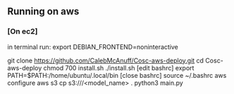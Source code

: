 ## Running on aws

### [On ec2]

in terminal run: export DEBIAN_FRONTEND=noninteractive


git clone https://github.com/CalebMcAnuff/Cosc-aws-deploy.git
cd Cosc-aws-deploy
chmod 700 install.sh
./install.sh
[edit bashrc]
export PATH=$PATH:/home/ubuntu/.local/bin
[close bashrc]
source ~/.bashrc
aws configure
aws s3 cp s3://<s3-bucket-name>/<model_name> .
python3 main.py
